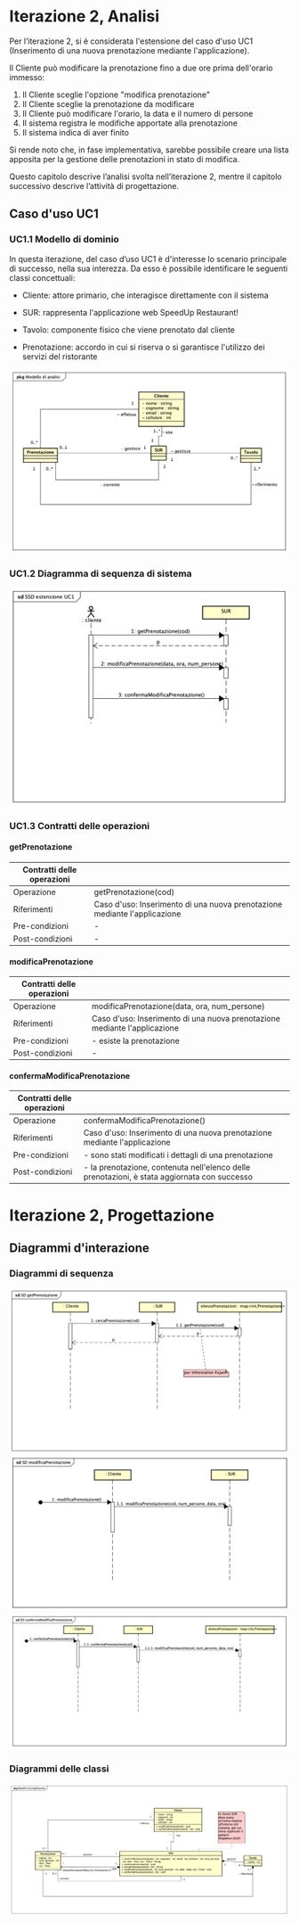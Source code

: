 # Iterazione 2, Analisi

Per l’iterazione 2, si è considerata l'estensione del caso d'uso UC1 (Inserimento di una nuova prenotazione mediante l'applicazione).

Il Cliente può modificare la prenotazione fino a due ore prima dell'orario immesso:
1. Il Cliente sceglie l'opzione "modifica prenotazione"
2. Il Cliente sceglie la prenotazione da modificare
3. Il Cliente può modificare l'orario, la data e il numero di persone
4. Il sistema registra le modifiche apportate alla prenotazione
5. Il sistema indica di aver finito  

Si rende noto che, in fase implementativa, sarebbe possibile creare una lista apposita per la gestione delle prenotazioni in stato di modifica.

Questo capitolo descrive l’analisi svolta nell’iterazione 2, mentre il capitolo successivo descrive l’attività di progettazione.

## Caso d'uso UC1

### UC1.1 Modello di dominio

In questa iterazione, del caso d’uso UC1 è d'interesse lo scenario principale di successo, nella sua interezza. Da esso è possibile identificare le seguenti classi concettuali:

- Cliente: attore primario, che interagisce direttamente con il sistema

- SUR: rappresenta l'applicazione web SpeedUp Restaurant!

- Tavolo: componente fisico che viene prenotato dal cliente

- Prenotazione: accordo in cui si riserva o si garantisce l'utilizzo dei servizi del ristorante

![modello di analisi](./modello%20di%20analisi.png)

### UC1.2 Diagramma di sequenza di sistema

![SSD UC1](./SSD%20estensione%20UC1.png)

### UC1.3 Contratti delle operazioni

#### getPrenotazione

| Contratti delle operazioni |                                                                           |
|----------------------------|---------------------------------------------------------------------------|
| Operazione                 | getPrenotazione(cod)                                                      |
| Riferimenti                | Caso d'uso: Inserimento di una nuova prenotazione mediante l'applicazione |
| Pre-condizioni             | -                                                                         |
| Post-condizioni            | -                                                                         |

#### modificaPrenotazione

| Contratti delle operazioni |                                                                           |
|----------------------------|---------------------------------------------------------------------------|
| Operazione                 | modificaPrenotazione(data, ora, num_persone)                              |
| Riferimenti                | Caso d'uso: Inserimento di una nuova prenotazione mediante l'applicazione |
| Pre-condizioni             | - esiste la prenotazione                                                  |
| Post-condizioni            | -                                                                         |

#### confermaModificaPrenotazione

| Contratti delle operazioni |                                                                                              |
|----------------------------|----------------------------------------------------------------------------------------------|
| Operazione                 | confermaModificaPrenotazione()                                                               |
| Riferimenti                | Caso d'uso: Inserimento di una nuova prenotazione mediante l'applicazione                    |
| Pre-condizioni             | - sono stati modificati i dettagli di una prenotazione                                       |
| Post-condizioni            | - la prenotazione, contenuta nell'elenco delle prenotazioni, è stata aggiornata con successo |

# Iterazione 2, Progettazione

## Diagrammi d'interazione
### Diagrammi di sequenza

![getPrenotazione](./SD%20getPrenotazione.png)
![modificaPrenotazione](./SD%20modificaPrenotazione.png)
![confermaModificaPrenotazione](./SD%20confermaModificaPrenotazione.png)

### Diagrammi delle classi

![modello di progettazione](./modello%20di%20progettazione.png)